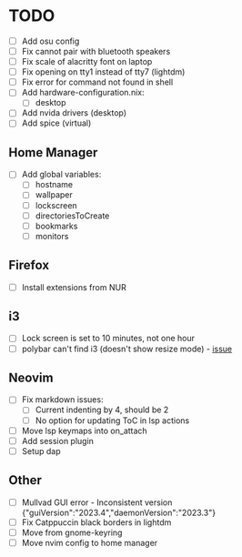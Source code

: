 # TODO

- [ ] Add osu config
- [ ] Fix cannot pair with bluetooth speakers
- [ ] Fix scale of alacritty font on laptop
- [ ] Fix opening on tty1 instead of tty7 (lightdm)
- [ ] Fix error for command not found in shell
- [ ] Add hardware-configuration.nix:
  - [ ] desktop
- [ ] Add nvida drivers (desktop)
- [ ] Add spice (virtual)

## Home Manager

- [ ] Add global variables:
  - [ ] hostname
  - [ ] wallpaper
  - [ ] lockscreen
  - [ ] directoriesToCreate
  - [ ] bookmarks
  - [ ] monitors

## Firefox

- [ ] Install extensions from NUR

## i3

- [ ] Lock screen is set to 10 minutes, not one hour
- [ ] polybar can't find i3 (doesn't show resize mode) - [issue](https://github.com/nix-community/home-manager/issues/213)

## Neovim

- [ ] Fix markdown issues:
  - [ ] Current indenting by 4, should be 2
  - [ ] No option for updating ToC in lsp actions
- [ ] Move lsp keymaps into on_attach
- [ ] Add session plugin
- [ ] Setup dap

## Other

- [ ] Mullvad GUI error - Inconsistent version {"guiVersion":"2023.4","daemonVersion":"2023.3"}
- [ ] Fix Catppuccin black borders in lightdm
- [ ] Move from gnome-keyring
- [ ] Move nvim config to home manager
